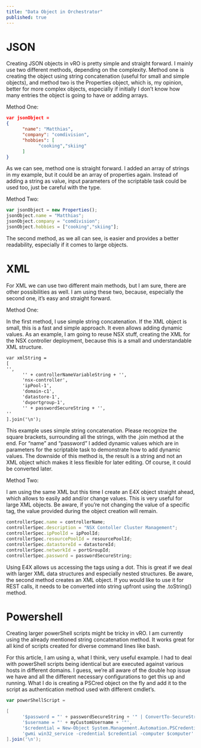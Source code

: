 ```yaml
---
title: "Data Object in Orchestrator"
published: true
---
```


# JSON

Creating JSON objects in vRO is pretty simple and straight forward. I mainly use two different methods, depending on the complexity. Method one is creating the object using string concatenation (useful for small and simple objects), and method two is the Properties object, which is, my opinion, better for more complex objects, especially if initially I don’t know how many entries the object is going to have or adding arrays.

Method One:
```json
var jsonObject =
{
      "name": "Matthias",
      "company": "comdivision",
      "hobbies": [
            "cooking","skiing"
      ]
}
```

As we can see, method one is straight forward. I added an array of strings in my example, but it could be an array of properties again. Instead of adding a string as value, input parameters of the scriptable task could be used too, just be careful with the type.

Method Two:
```javascript
var jsonObject = new Properties();
jsonObject.name = "Matthias";
jsonObject.company = "comdivision";
jsonObject.hobbies = ["cooking","skiing"];
```

The second method, as we all can see, is easier and provides a better readability, especially if it comes to large objects.

# XML

For XML we can use two different main methods, but I am sure, there are other possibilities as well. I am using these two, because, especially the second one, it’s easy and straight forward.

Method One:

In the first method, I use simple string concatenation. If the XML object is small, this is a fast and simple approach. It even allows adding dynamic values. As an example, I am going to reuse NSX stuff, creating the XML for the NSX controller deployment, because this is a small and understandable XML structure.

```xml
var xmlString =
[
'',
      '' + controllerNameVariableString + '',
      'nsx-controller',
      'ipPool-1',
      'domain-c1',
      'datastore-1',
      'dvportgroup-1',
      '' + passwordSecureString + '',
''
].join('\n');
```
This example uses simple string concatenation. Please recognize the square brackets, surrounding all the strings, with the .join method at the end. For “name” and “password” I added dynamic values which are in parameters for the scriptable task to demonstrate how to add dynamic values. The downside of this method is, the result is a string and not an XML object which makes it less flexible for later editing. Of course, it could be converted later.

Method Two:

I am using the same XML but this time I create an E4X object straight ahead, which allows to easily add and/or change values. This is very useful for large XML objects. Be aware, if you’re not changing the value of a specific tag, the value provided during the object creation will remain.

```javascript
controllerSpec.name = controllerName;
controllerSpec.description = "NSX Contoller Cluster Management";
controllerSpec.ipPoolId = ipPoolId;
controllerSpec.resourcePoolId = resourcePoolId;
controllerSpec.datastoreId = datastoreId;
controllerSpec.networkId = portGroupId;
controllerSpec.password = passwordSecureString;
```

Using E4X allows us accessing the tags using a dot. This is great if we deal with larger XML data structures and especially nested structures. Be aware, the second method creates an XML object. If you would like to use it for REST calls, it needs to be converted into string upfront using the .toString() method. 

# Powershell
Creating larger powerShell scripts might be tricky in vRO. I am currently using the already mentioned string concatenation method. It works great for all kind of scripts created for diverse command lines like bash.

For this article, I am using a, what I think, very useful example. I had to deal with powerShell scripts being identical but are executed against various hosts in different domains. I guess, we’re all aware of the double hop issue we have and all the different necessary configurations to get this up and running. What I do is creating a PSCred object on the fly and add it to the script as authentication method used with different cmdlet’s.


```powershell
var powerShellScript =

[
      '$password = "' + passwordSecureString + '" | ConvertTo-SecureString -asPlainText -Force',
      '$username = "' + myCustomUsername + '"',
      '$credential = New-Object System.Management.Automation.PSCredential($username,$password)',
      'gwmi win32_service -credential $credential -computer $computer'
].join('\n');
```





















